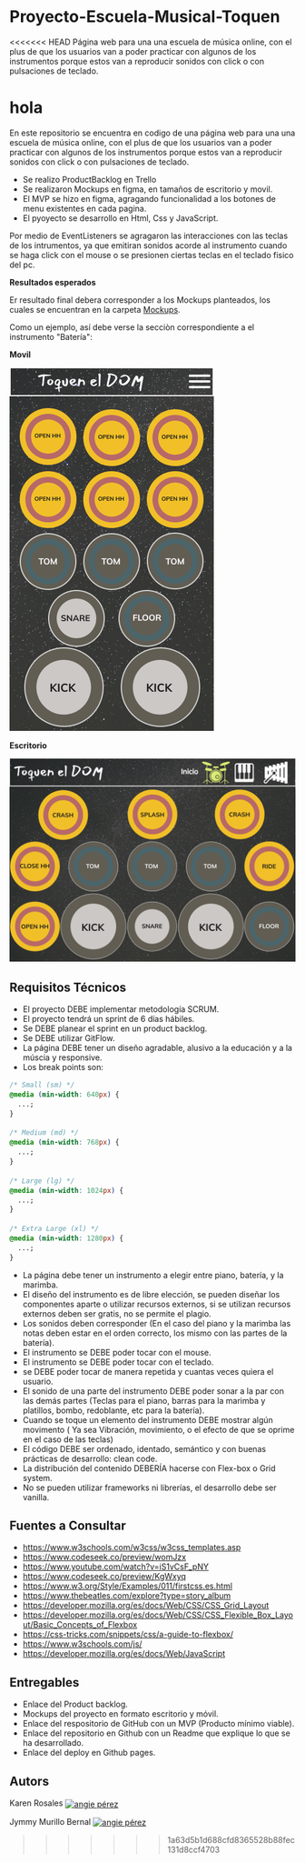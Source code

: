 # Proyecto-Escuela-Musical-Toquen
<<<<<<< HEAD
Página web para una una escuela de música online, con el plus de que los usuarios van a poder practicar con algunos de los instrumentos porque estos van a reproducir sonidos con click o con pulsaciones de teclado. 

hola
=======

En este repositorio se encuentra en codigo de una página web para una una escuela de música online, con el plus de que los usuarios van a poder practicar con algunos de los instrumentos porque estos van a reproducir sonidos con click o con pulsaciones de teclado.

- Se realizo ProductBacklog en Trello
- Se realizaron Mockups en figma, en tamaños de escritorio y movil.
- El MVP se hizo en figma, agragando funcionalidad a los botones de menu existentes en cada pagina.
- El pyoyecto se desarrollo en Html, Css y JavaScript.

Por medio de EventListeners se agragaron las interacciones con las teclas de los intrumentos, ya que emitiran sonidos acorde al instrumento cuando se haga click con el mouse o se presionen ciertas teclas en el teclado fisico del pc.

**Resultados esperados**

Er resultado final debera corresponder a los Mockups planteados, los cuales se encuentran en la carpeta [Mockups](./Mockups).

Como un ejemplo, así debe verse la secciòn correspondiente a el instrumento "Batería":

**Movil**

![Mockup Movil](./Mockups/Movil/Drums_Movil.png)

**Escritorio**

![Mockup Escritorio](./Mockups/Escritorio/DRUMS.png)

## Requisitos Técnicos

- El proyecto DEBE implementar metodología SCRUM.
- El proyecto tendrá un sprint de 6 días hábiles.
- Se DEBE planear el sprint en un product backlog.
- Se DEBE utilizar GitFlow.
- La página DEBE tener un diseño agradable, alusivo a la educación y a la múscia y responsive.
- Los break points son:

```css
/* Small (sm) */
@media (min-width: 640px) {
  ...;
}

/* Medium (md) */
@media (min-width: 768px) {
  ...;
}

/* Large (lg) */
@media (min-width: 1024px) {
  ...;
}

/* Extra Large (xl) */
@media (min-width: 1280px) {
  ...;
}
```

- La página debe tener un instrumento a elegir entre piano, batería, y la marimba.
- El diseño del instrumento es de libre elección, se pueden diseñar los componentes aparte o utilizar recursos externos, si se utilizan recursos externos deben ser gratis, no se permite el plagio.
- Los sonidos deben corresponder (En el caso del piano y la marimba las notas deben estar en el orden correcto, los mismo con las partes de la batería).
- El instrumento se DEBE poder tocar con el mouse.
- El instrumento se DEBE poder tocar con el teclado.
- se DEBE poder tocar de manera repetida y cuantas veces quiera el usuario.
- El sonido de una parte del instrumento DEBE poder sonar a la par con las demás partes (Teclas para el piano, barras para la marimba y platillos, bombo, redoblante, etc para la batería).
- Cuando se toque un elemento del instrumento DEBE mostrar algún movimento ( Ya sea Vibración, movimiento, o el efecto de que se oprime en el caso de las teclas)
- El código DEBE ser ordenado, identado, semántico y con buenas prácticas de desarrollo: clean code.
- La distribución del contenido DEBERÍA hacerse con Flex-box o Grid system.
- No se pueden utilizar frameworks ni librerías, el desarrollo debe ser vanilla.

## Fuentes a Consultar

- https://www.w3schools.com/w3css/w3css_templates.asp
- https://www.codeseek.co/preview/womJzx
- https://www.youtube.com/watch?v=iS1vCsF_pNY
- https://www.codeseek.co/preview/KgWxyq
- https://www.w3.org/Style/Examples/011/firstcss.es.html
- https://www.thebeatles.com/explore?type=story_album
- https://developer.mozilla.org/es/docs/Web/CSS/CSS_Grid_Layout
- https://developer.mozilla.org/es/docs/Web/CSS/CSS_Flexible_Box_Layout/Basic_Concepts_of_Flexbox
- https://css-tricks.com/snippets/css/a-guide-to-flexbox/
- https://www.w3schools.com/js/
- https://developer.mozilla.org/es/docs/Web/JavaScript

## Entregables

- Enlace del Product backlog.
- Mockups del proyecto en formato escritorio y móvil.
- Enlace del respositorio de GitHub con un MVP (Producto mínimo viable).
- Enlace del repositorio en Github con un Readme que explique lo que se ha desarrollado.
- Enlace del deploy en Github pages.

## Autors

Karen Rosales <a href="https://www.linkedin.com/in/karen-vanesa-rosales-beltran-88b042168/" target="blank"><img align="center" src="https://cdn.jsdelivr.net/npm/simple-icons@3.0.1/icons/linkedin.svg" alt="angie pérez" height="30" width="40"/></a>

Jymmy Murillo Bernal <a href="https://www.linkedin.com/in/murillojymmy/" target="blank"><img align="center" src="https://cdn.jsdelivr.net/npm/simple-icons@3.0.1/icons/linkedin.svg" alt="angie pérez" height="30" width="40"/></a>
>>>>>>> 1a63d5b1d688cfd8365528b88fec131d8ccf4703
